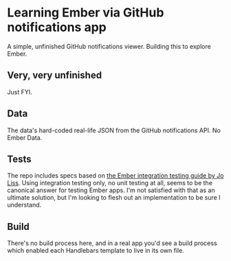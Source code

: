 # Learning Ember via GitHub notifications app

A simple, unfinished GitHub notifications viewer. Building this to
explore Ember.

## Very, very unfinished

Just FYI.

## Data

The data's hard-coded real-life JSON from the GitHub notifications API.
No Ember Data.

## Tests

The repo includes specs based on [the Ember integration testing guide by
Jo Liss](https://github.com/emberjs/website/pull/452). Using integration
testing only, no unit testing at all, seems to be the canonical answer
for testing Ember apps. I'm not satisfied with that as an ultimate
solution, but I'm looking to flesh out an implementation to be sure I
understand.

## Build

There's no build process here, and in a real app you'd see a build
process which enabled each Handlebars template to live in its own file.

